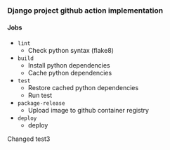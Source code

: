 ### Django project github action implementation

#### Jobs
- `lint`
    - Check python syntax (flake8)
- `build`
    - Install python dependencies
    - Cache python dependencies
- `test`
    - Restore cached python dependencies
    - Run test
- `package-release`
    - Upload image to github container registry
- `deploy`
    - deploy


Changed test3
